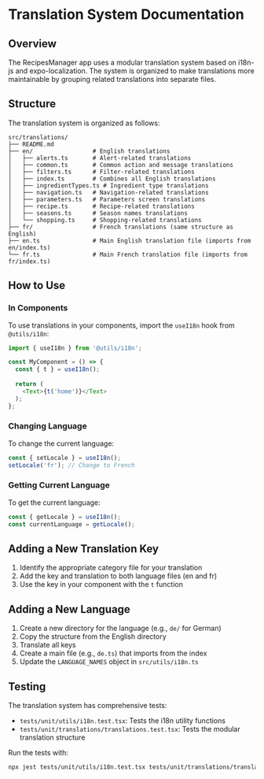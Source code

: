 # Translation System Documentation

## Overview

The RecipesManager app uses a modular translation system based on i18n-js and expo-localization. The system is organized to make translations more maintainable by grouping related translations into separate files.

## Structure

The translation system is organized as follows:

```
src/translations/
├── README.md
├── en/                 # English translations
│   ├── alerts.ts       # Alert-related translations
│   ├── common.ts       # Common action and message translations
│   ├── filters.ts      # Filter-related translations
│   ├── index.ts        # Combines all English translations
│   ├── ingredientTypes.ts # Ingredient type translations
│   ├── navigation.ts   # Navigation-related translations
│   ├── parameters.ts   # Parameters screen translations
│   ├── recipe.ts       # Recipe-related translations
│   ├── seasons.ts      # Season names translations
│   └── shopping.ts     # Shopping-related translations
├── fr/                 # French translations (same structure as English)
├── en.ts               # Main English translation file (imports from en/index.ts)
└── fr.ts               # Main French translation file (imports from fr/index.ts)
```

## How to Use

### In Components

To use translations in your components, import the `useI18n` hook from `@utils/i18n`:

```typescript
import { useI18n } from '@utils/i18n';

const MyComponent = () => {
  const { t } = useI18n();
  
  return (
    <Text>{t('home')}</Text>
  );
};
```

### Changing Language

To change the current language:

```typescript
const { setLocale } = useI18n();
setLocale('fr'); // Change to French
```

### Getting Current Language

To get the current language:

```typescript
const { getLocale } = useI18n();
const currentLanguage = getLocale();
```

## Adding a New Translation Key

1. Identify the appropriate category file for your translation
2. Add the key and translation to both language files (en and fr)
3. Use the key in your component with the `t` function

## Adding a New Language

1. Create a new directory for the language (e.g., `de/` for German)
2. Copy the structure from the English directory
3. Translate all keys
4. Create a main file (e.g., `de.ts`) that imports from the index
5. Update the `LANGUAGE_NAMES` object in `src/utils/i18n.ts`

## Testing

The translation system has comprehensive tests:

- `tests/unit/utils/i18n.test.tsx`: Tests the i18n utility functions
- `tests/unit/translations/translations.test.tsx`: Tests the modular translation structure

Run the tests with:

```bash
npx jest tests/unit/utils/i18n.test.tsx tests/unit/translations/translations.test.tsx
```
